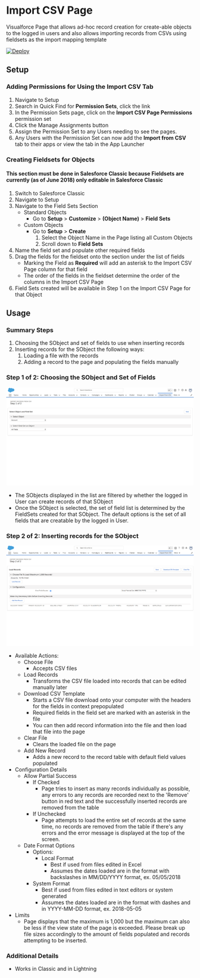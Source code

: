 # Import CSV Page

Visualforce Page that allows ad-hoc record creation for create-able objects to the logged in users and also allows importing records from CSVs using fieldsets as the import mapping template

[![Deploy](https://raw.githubusercontent.com/afawcett/githubsfdeploy/master/deploy.png)](https://githubsfdeploy.herokuapp.com/app/githubdeploy/nhelterbrand/sfdc-import-csv-page)

## Setup

### Adding Permissions for Using the Import CSV Tab

1. Navigate to Setup
2. Search in Quick Find for **Permission Sets**, click the link
3. In the Permission Sets page, click on the **Import CSV Page Permissions** permission set
4. Click the Manage Assignments button
5. Assign the Permission Set to any Users needing to see the pages.
6. Any Users with the Permission Set can now add the **Import from CSV** tab to their apps or view the tab in the App Launcher

### Creating Fieldsets for Objects

#### This section must be done in Salesforce Classic because Fieldsets are currently (as of June 2018) only editable in Salesforce Classic

1. Switch to Salesforce Classic
2. Navigate to Setup
3. Navigate to the Field Sets Section
    * Standard Objects
        * Go to **Setup** > **Customize** > **(Object Name)** > **Field Sets**
    * Custom Objects
        * Go to **Setup** > **Create**
            1. Select the Object Name in the Page listing all Custom Objects
            2. Scroll down to **Field Sets**
4. Name the field set and populate other required fields
5. Drag the fields for the fieldset onto the section under the list of fields
    * Marking the Field as **Required** will add an asterisk to the Import CSV Page column for that field
    * The order of the fields in the fieldset determine the order of the columns in the Import CSV Page
6. Field Sets created will be available in Step 1 on the Import CSV Page for that Object

## Usage

### Summary Steps

1. Choosing the SObject and set of fields to use when inserting records
2. Inserting records for the SObject the following ways:
    1. Loading a file with the records
    2. Adding a record to the page and populating the fields manually

### Step 1 of 2: Choosing the SObject and Set of Fields

![Step 1 of 2](docs/images/Import_Records_From_CSV_Step1of2.png)

* The SObjects displayed in the list are filtered by whether the logged in User can create records of that SObject
* Once the SObject is selected, the set of field list is determined by the FieldSets created for that SObject. The default options is the set of all fields that are creatable by the logged in User.

### Step 2 of 2: Inserting records for the SObject

![Step 2 of 2](docs/images/Import_Records_From_CSV_Step2of2.png)

* Available Actions:
    * Choose File
        * Accepts CSV files
    * Load Records
        * Transforms the CSV file loaded into records that can be edited manually later
    * Download CSV Template
        * Starts a CSV file download onto your computer with the headers for the fields in context prepopulated
        * Required fields in the field set are marked with an asterisk in the file
        * You can then add record information into the file and then load that file into the page
    * Clear File
        * Clears the loaded file on the page
    * Add New Record
        * Adds a new record to the record table with default field values populated
* Configuration Details
    * Allow Partial Success
        * If Checked
            * Page tries to insert as many records individually as possible, any errors to any records are recorded next to the 'Remove' button in red text and the successfully inserted records are removed from the table
        * If Unchecked
            * Page attempts to load the entire set of records at the same time, no records are removed from the table if there's any errors and the error message is displayed at the top of the screen.
    * Date Format Options
        * Options:
            * Local Format
                * Best if used from files edited in Excel
                * Assumes the dates loaded are in the format with backslashes in MM/DD/YYYY format, ex. 05/05/2018
        * System Format
            * Best if used from files edited in text editors or system generated
            * Assumes the dates loaded are in the format with dashes and in YYYY-MM-DD format, ex. 2018-05-05
* Limits
    * Page displays that the maximum is 1,000 but the maximum can also be less if the view state of the page is exceeded. Please break up file sizes accordingly to the amount of fields populated and records attempting to be inserted.

### Additional Details

* Works in Classic and in Lightning